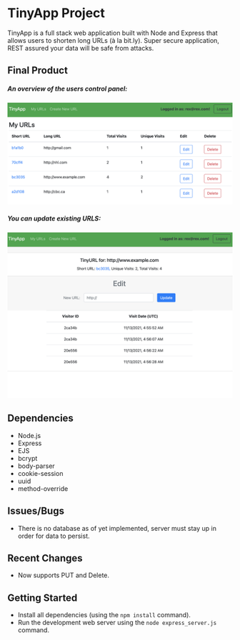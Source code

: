 # TinyApp Project

TinyApp is a full stack web application built with Node and Express that allows users to shorten long URLs (à la bit.ly).
Super secure application, REST assured your data will be safe from attacks.

## Final Product

##### An overview of the users control panel:

!["An overview of the users control panel"](https://github.com/mrfinesse47/tinyapp/blob/master/docs/4.png?raw=true)

##### You can update existing URLS:

!["You can update existing URLS"](https://github.com/mrfinesse47/tinyapp/blob/master/docs/3.png?raw=true)

## Dependencies

- Node.js
- Express
- EJS
- bcrypt
- body-parser
- cookie-session
- uuid
- method-override

## Issues/Bugs

- There is no database as of yet implemented, server must stay up in order for data to persist.

## Recent Changes

- Now supports PUT and Delete.

## Getting Started

- Install all dependencies (using the `npm install` command).
- Run the development web server using the `node express_server.js` command.
